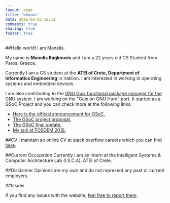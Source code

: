 ```yaml
---
layout: page
title: "whoami"
date: 2016-02-02 18:12
comments: true
sharing: true
footer: true
---
```


##Hello  world! I am Manolis.

<p>My name is <strong>Manolis Ragkousis</strong> and I am a 22 years old CS
Student from Paros, Greece.</p>

Currently I am a CS student at the <strong>ATEI of Crete, Department of
Informatics Engineering</strong> in Iraklion. I am interested
in working in operating systems and embedded devices.

I am also contributing to the <a href="http://www.gnu.org/software/guix/">GNU Guix functional package manager for the GNU system</a>.
I am working on the "Guix on GNU Hurd" port. It started as a GSoC Project and you can check more at
the following links.

*   <a href="https://savannah.gnu.org/forum/forum.php?forum_id=8264">Here is the official announcement for GSoC.</a>
*   <a href="http://www.google-melange.com/gsoc/proposal/
public/google/gsoc2015/phant0mas/5649050225344512">The GSoC project proposal.</a>
*   <a href="https://lists.gnu.org/archive/html/guix-devel/2015-08/msg00379.html">The GSoC final update.</a>
*   <a href="https://fosdem.org/2016/schedule/event/guixhurd/attachments/slides/1219/export/events/
attachments/guixhurd/slides/1219/guix_to_hurd_fosdem_20160130.pdf">My talk at FOSDEM 2016.</a>


##CV 
I maintain an online CV at stack overflow careers which you can find <a href="http://careers.stackoverflow.com/manolisragkousis">here</a>.

##Current Occupation
Currently I am an intern at the Intelligent Systems & Computer Architecture Lab
(I.S.C.A), ATEI of Crete.

##Disclaimer
Opinions are my own and do not represent any past or current employers.

##Issues

If you find any issues with the website, <a href="https://github.com/Phant0mas/phant0mas.github.com/issues">feel free to report them</a>.
